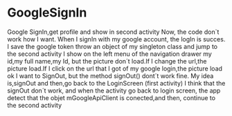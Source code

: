 # GoogleSignIn
Google SignIn,get profile and show in second activity
Now, the code don`t work how I want. When I signIn with my google account, the logIn is succes.
I save the google token throw an object of my singleton class and jump to the second activity
I show on the left menu of the navigation drawer my id,my full name,my Id, but the picture don´t load.If I change the url,the picture load.If I click on the url that I got of my google login,the picture load ok
I want to SignOut, but the method signOut() dont´t work fine. My idea is,signOut and then,go back to the LoginScreen (first activity)
I think that the signOut don´t work, and when the activity go back to login screen, the app detect that the objet mGoogleApiClient is conected,and then, continue to the second activity

